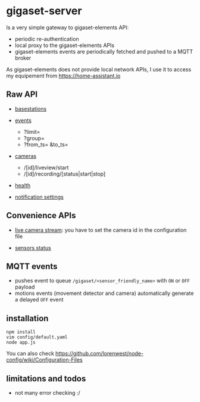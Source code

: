 # gigaset-server

Is a very simple gateway to gigaset-elements API:

- periodic re-authentication
- local proxy to the gigaset-elements APIs
- gigaset-elements events are periodically fetched and pushed to a MQTT broker

As gigaset-elements does not provide local network APIs, I use it to access my equipement from https://home-assistant.io

## Raw API

- [basestations](/api/v1/me/basestations)

- [events](/api/v2/me/events)
    - ?limit=
    - ?group=
    - ?from_ts= &to_ts=

- [cameras](/api/v1/me/cameras)
    - /[id]/liveview/start
    - /[id]/recording/[status|start|stop]

- [health](/api/v2/me/health)

- [notification settings](/api/v1/me/notifications/users/channels)

## Convenience APIs

- [live camera stream](/live): you have to set the camera id in the configuration file

- [sensors status](/sensors)

## MQTT events

- pushes event to queue `/gigaset/<sensor_friendly_name>` with `ON` or `OFF` payload
- motions events (movement detector and camera) automatically generate a delayed `OFF` event

## installation

```
npm install
vim config/default.yaml    
node app.js
```
You can also check https://github.com/lorenwest/node-config/wiki/Configuration-Files

## limitations and todos

- not many error checking :/
